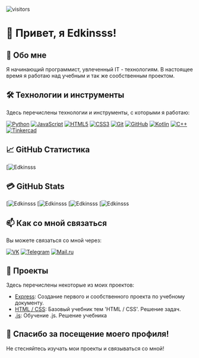 ![visitors](https://visitor-badge.laobi.icu/badge?page_id=Edkinsss)

# 👋 Привет, я Edkinsss!

## 🚀 Обо мне

Я начинающий программист, увлеченный IT - технологиям. В настоящее время я работаю над учебным и так же сообственным проектом.

## 🛠️ Технологии и инструменты

Здесь перечислены технологии и инструменты, с которыми я работаю:

[![Python](https://img.shields.io/badge/Python-3776AB?style=for-the-badge&logo=python&logoColor=white)](https://www.python.org/)
[![JavaScript](https://img.shields.io/badge/JavaScript-F7DF1E?style=for-the-badge&logo=javascript&logoColor=black)](https://developer.mozilla.org/en-US/docs/Web/JavaScript)
[![HTML5](https://img.shields.io/badge/HTML5-E34F26?style=for-the-badge&logo=html5&logoColor=white)](https://developer.mozilla.org/en-US/docs/Web/Guide/HTML/HTML5)
[![CSS3](https://img.shields.io/badge/CSS3-1572B6?style=for-the-badge&logo=css3&logoColor=white)](https://developer.mozilla.org/en-US/docs/Web/CSS)
[![Git](https://img.shields.io/badge/Git-F05032?style=for-the-badge&logo=git&logoColor=white)](https://git-scm.com/)
[![GitHub](https://img.shields.io/badge/GitHub-181717?style=for-the-badge&logo=github&logoColor=white)](https://github.com/)
[![Kotlin](https://img.shields.io/badge/Kotlin-0095D5?style=for-the-badge&logo=kotlin&logoColor=white)](https://kotlinlang.org/)
[![C++](https://img.shields.io/badge/C%2B%2B-00599C?style=for-the-badge&logo=c%2B%2B&logoColor=white)](https://isocpp.org/)
[![Tinkercad](https://img.shields.io/badge/Tinkercad-000000?style=for-the-badge&logo=tinkercad&logoColor=white)](https://www.tinkercad.com/)


## 📈 GitHub Статистика

[![Edkinsss](https://github-readme-stats.vercel.app/api?username=Edkinsss&show_icons=true&hide=contribs,prs&cache_seconds=86400&theme=synthwave)


## 💳 GitHub Stats
[![Edkinsss](https://github.com/Edkinsss/Edkinsss.git/?username=Edkinsss&repo=HTML.-Work-&cache_seconds=86400&theme=shadow_red)
[![Edkinsss](https://github.com/Edkinsss/Project_Apple.git/?username=Edkinsss&repo=HTML.-Work-&cache_seconds=86400&theme=shadow_red)
[![Edkinsss](https://github.com/Edkinsss/HTML.-Work-.git/?username=Edkinsss&repo=HTML.-Work-&cache_seconds=86400&theme=shadow_red)
[![Edkinsss](https://github.com/Edkinsss/-.JavaScript.git/?username=Edkinsss&repo=HTML.-Work-&cache_seconds=86400&theme=shadow_red)


## 📫 Как со мной связаться

Вы можете связаться со мной через:

[![VK](https://img.shields.io/badge/VK-4680C2?style=for-the-badge&logo=vk&logoColor=white)](https://vk.com/smolderees)
[![Telegram](https://img.shields.io/badge/Telegram-2CA5E0?style=for-the-badge&logo=telegram&logoColor=white)](https://t.me/Edkinss)
[![Mail.ru](https://img.shields.io/badge/Mail.ru-005FF9?style=for-the-badge&logo=mail.ru&logoColor=white)](edem.seytzhalilov@mail.ru)

## 🌟 Проекты

Здесь перечислены некоторые из моих проектов:

- [Express](https://github.com/Edkinsss/Project_Apple.git): Cоздание первого и сообственного проекта по учебному документу.
- [HTML / CSS](https://github.com/Edkinsss/HTML.-Work-.git): Базовый учебник тем 'HTML / CSS'. Решение задач.
- [.js](https://github.com/Edkinsss/-.JavaScript.git): Обучение .js. Решение учебника


## 🎉 Спасибо за посещение моего профиля!

Не стесняйтесь изучать мои проекты и связываться со мной!

